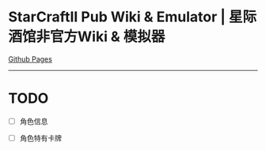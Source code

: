 # StarCraftII Pub Wiki & Emulator | 星际酒馆非官方Wiki & 模拟器

[Github Pages](https://neko-para.github.io/scpubwiki-next)

---

# TODO

* [ ] 角色信息

* [ ] 角色特有卡牌
